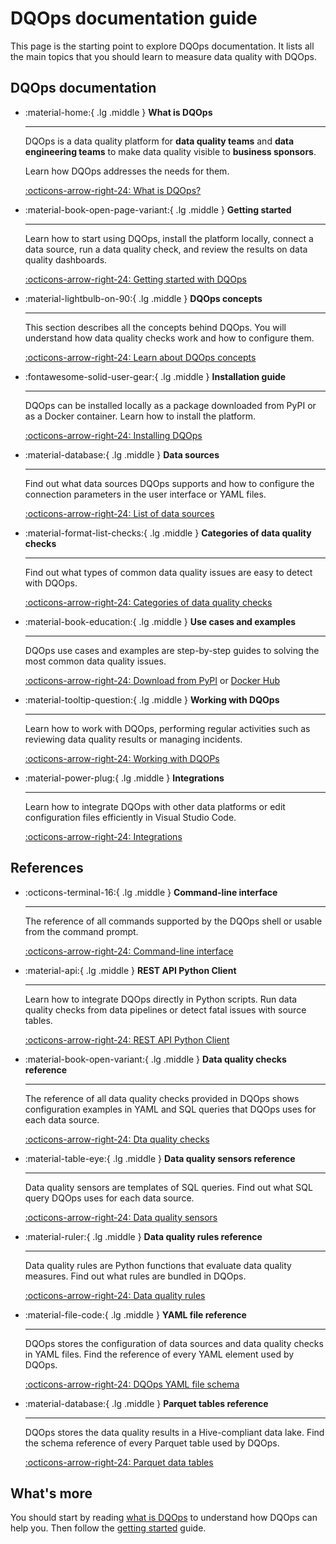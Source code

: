 # DQOps documentation guide
This page is the starting point to explore DQOps documentation. It lists all the main topics that you should learn to measure data quality with DQOps.

## DQOps documentation
<div class="grid cards" markdown>

-   :material-home:{ .lg .middle } __What is DQOps__

    ---

    DQOps is a data quality platform for  **data quality teams** and **data engineering teams**
    to make data quality visible to **business sponsors**.

    Learn how DQOps addresses the needs for them.

    [:octicons-arrow-right-24: What is DQOps?](index.md)


-   :material-book-open-page-variant:{ .lg .middle } __Getting started__

    ---

    Learn how to start using DQOps, install the platform locally, connect a data source,
    run a data quality check, and review the results on data quality dashboards.

    [:octicons-arrow-right-24: Getting started with DQOps](getting-started/index.md)


-   :material-lightbulb-on-90:{ .lg .middle } __DQOps concepts__

    ---

    This section describes all the concepts behind DQOps. You will understand how data quality checks work and how to configure them.

    [:octicons-arrow-right-24: Learn about DQOps concepts](dqo-concepts/index.md)

-   :fontawesome-solid-user-gear:{ .lg .middle } __Installation guide__

    ---

    DQOps can be installed locally as a package downloaded from PyPI or as a Docker container. Learn how to install the platform.

    [:octicons-arrow-right-24: Installing DQOps](dqops-installation/index.md)

-   :material-database:{ .lg .middle } __Data sources__

    ---

    Find out what data sources DQOps supports and how to configure the connection parameters in the user interface or YAML files.

    [:octicons-arrow-right-24: List of data sources](data-sources/index.md)

-   :material-format-list-checks:{ .lg .middle } __Categories of data quality checks__

    ---

    Find out what types of common data quality issues are easy to detect with DQOps.

    [:octicons-arrow-right-24: Categories of data quality checks](categories-of-data-quality-checks/index.md)


-   :material-book-education:{ .lg .middle } __Use cases and examples__

    ---

    DQOps use cases and examples are step-by-step guides to solving the most common data quality issues.

    [:octicons-arrow-right-24: Download from PyPI](dqops-installation/install-dqops-using-pip.md) or [Docker Hub](dqops-installation/run-dqops-as-docker-container.md)


-   :material-tooltip-question:{ .lg .middle } __Working with DQOps__

    ---

    Learn how to work with DQOps, performing regular activities such as reviewing data quality results or managing incidents.

    [:octicons-arrow-right-24: Working with DQOPs](working-with-dqo/index.md)


-   :material-power-plug:{ .lg .middle } __Integrations__

    ---

    Learn how to integrate DQOps with other data platforms or edit configuration files efficiently in Visual Studio Code.

    [:octicons-arrow-right-24: Integrations](integrations/index.md)

</div>

## References
<div class="grid cards" markdown>

-   :octicons-terminal-16:{ .lg .middle } __Command-line interface__

    ---

    The reference of all commands supported by the DQOps shell or usable from the command prompt.

    [:octicons-arrow-right-24: Command-line interface](command-line-interface/index.md)


-   :material-api:{ .lg .middle } __REST API Python Client__

    ---

    Learn how to integrate DQOps directly in Python scripts. Run data quality checks from data pipelines or detect fatal issues with source tables.

    [:octicons-arrow-right-24: REST API Python Client](client/index.md)


-   :material-book-open-variant:{ .lg .middle } __Data quality checks reference__

    ---

    The reference of all data quality checks provided in DQOps shows configuration examples in YAML and SQL queries that DQOps uses for each data source.

    [:octicons-arrow-right-24: Dta quality checks](checks/index.md)


-   :material-table-eye:{ .lg .middle } __Data quality sensors reference__

    ---

    Data quality sensors are templates of SQL queries. Find out what SQL query DQOps uses for each data source.

    [:octicons-arrow-right-24: Data quality sensors](reference/sensors/index.md)

-   :material-ruler:{ .lg .middle } __Data quality rules reference__

    ---

    Data quality rules are Python functions that evaluate data quality measures. Find out what rules are bundled in DQOps.

    [:octicons-arrow-right-24: Data quality rules](reference/rules/index.md)

-   :material-file-code:{ .lg .middle } __YAML file reference__

    ---

    DQOps stores the configuration of data sources and data quality checks in YAML files. Find the reference of every YAML element used by DQOps.

    [:octicons-arrow-right-24: DQOps YAML file schema](reference/yaml/index.md)

-   :material-database:{ .lg .middle } __Parquet tables reference__

    ---

    DQOps stores the data quality results in a Hive-compliant data lake. Find the schema reference of every Parquet table used by DQOps.

    [:octicons-arrow-right-24: Parquet data tables](reference/parquetfiles/index.md)

</div>

## What's more
You should start by reading [what is DQOps](index.md) to understand how DQOps can help you.
Then follow the [getting started](getting-started/index.md) guide.
